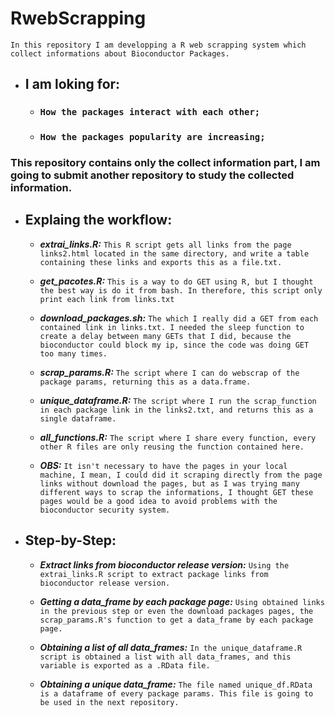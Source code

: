 # RwebScrapping

 `In this repository I am developping a R web scrapping system which collect informations about Bioconductor Packages.`

* ## I am loking for:

  * ### ` How the packages interact with each other; `

  * ### ` How the packages popularity are increasing; `

### This repository contains only the collect information part, I am going to submit another repository to study the collected information. 

* ## Explaing the workflow:

  * ***extrai_links.R:*** `This R script gets all links from the page links2.html located in the same directory, and write a table containing these links and exports this as a file.txt.`
  
  * ***get_pacotes.R:*** `This is a way to do GET using R, but I thought the best way is do it from bash. In therefore, this script only print each link from links.txt` 

  * ***download_packages.sh:*** `The which I really did a GET from each contained link in links.txt. I needed the sleep function to create a delay between many GETs that I did, because the bioconductor could block my ip, since the code was doing GET too many times.`
  
  * ***scrap_params.R:*** `The script where I can do webscrap of the package params, returning this as a data.frame.`
  
  * ***unique_dataframe.R:*** `The script where I run the scrap_function in each package link in the links2.txt, and returns this as a single dataframe.`

  * ***all_functions.R:*** `The script where I share every function, every other R files are only reusing the function contained here.`
 
  * ***OBS:*** `It isn't necessary to have the pages in your local machine, I mean, I could did it scraping directly from the page links without download the pages, but as I was trying many different ways to scrap the informations, I thought GET these pages would be a good idea to avoid problems with the bioconductor security system.`
  
* ## Step-by-Step:
 
  * ***Extract links from bioconductor release version:*** `Using the extrai_links.R script to extract package links from bioconductor release version.`

  * ***Getting a data_frame by each package page:*** `Using obtained links in the previous step or even the download packages pages, the scrap_params.R's function to get a data_frame by each package page.`

  * ***Obtaining a list of all data_frames:*** `In the unique_dataframe.R script is obtained a list with all data_frames, and this variable is exported as a .RData file.`
 
  * ***Obtaining a unique data_frame:*** `The file named unique_df.RData is a dataframe of every package params. This file is going to be used in the next repository.`
 
  
  